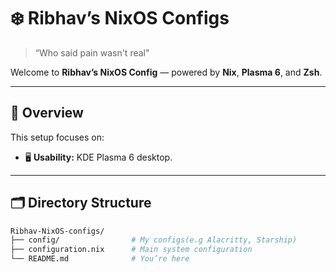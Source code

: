 # ❄️ Ribhav’s NixOS Configs

> “Who said pain wasn't real"  

Welcome to **Ribhav’s NixOS Config** — powered by **Nix**, **Plasma 6**, and **Zsh**.

---

## 🧭 Overview

This setup focuses on:  
- 🖥️ **Usability:** KDE Plasma 6 desktop.

---

## 🗂️ Directory Structure

```bash
Ribhav-NixOS-configs/
├── config/                # My configs(e.g Alacritty, Starship)
├── configuration.nix      # Main system configuration
└── README.md              # You’re here
